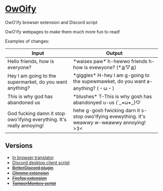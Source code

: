 # [OwOify](https://aqua-lzma.github.io/OwOify/)
OwO'ify browser extension and Discord script

OwO'ify webpages to make them much more fun to read!

Examples of changes:

Input | Output
--- | ---
Hello friends, how is everyone? | \*waises paw* h-hewwo friends h-how is evewyone? (\*≧▽≦)
Hey I am going to the supermarket, do you want anything? | \*giggles* H-hey I am g-going to the supewmawket, do you want a-anything? (・ω・)
This is why god has abandoned us | \*blushes* T-This is why gosh has abandonyed  u-us (´,,•ω•,,)♡
God fucking damn it stop owo'ifying everything. It's really annoying! | hehe g-gosh fwicking darn it s-stop owo'ifying evewything. It's weawwy w-weawwy annoying! >3<

## Versions

- [In browser translator](https://aqua-lzma.github.io/OwOify)
- [Discord desktop client script](https://aqua-lzma.github.io/OwOify/discord)
- ~~[BetterDiscord plugin]()~~
- ~~[Chrome extension]()~~
- ~~[Firefox extension]()~~
- ~~[TamperMonkey script]()~~
